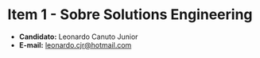 # Item 1 - Sobre Solutions Engineering
- **Candidato:** Leonardo Canuto Junior<br />
- **E-mail:** leonardo.cjr@hotmail.com
